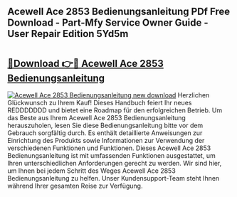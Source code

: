 ## Acewell Ace 2853 Bedienungsanleitung PDf Free Download - Part-Mfy Service Owner Guide - User Repair Edition 5Yd5m

# <h2><a href="http://df2jvc.blite.top/?on=Acewell+Ace+2853+Bedienungsanleitung">🔗Download 👉🔴 Acewell Ace 2853 Bedienungsanleitung</a></h2>

[![Acewell Ace 2853 Bedienungsanleitung new download](https://i.imgur.com/lujVjoI.png)](http://df2jvc.blite.top/?on=Acewell+Ace+2853+Bedienungsanleitung)
Herzlichen Glückwunsch zu Ihrem Kauf! Dieses Handbuch feiert Ihr neues REDDDDDDD und bietet eine Roadmap für den erfolgreichen Betrieb. Um das Beste aus Ihrem Acewell Ace 2853 Bedienungsanleitung herauszuholen, lesen Sie diese Bedienungsanleitung bitte vor dem Gebrauch sorgfältig durch. Es enthält detaillierte Anweisungen zur Einrichtung des Produkts sowie Informationen zur Verwendung der verschiedenen Funktionen und Funktionen. Dieses Acewell Ace 2853 Bedienungsanleitung ist mit umfassenden Funktionen ausgestattet, um Ihren unterschiedlichen Anforderungen gerecht zu werden. Wir sind hier, um Ihnen bei jedem Schritt des Weges Acewell Ace 2853 Bedienungsanleitung zu helfen. Unser Kundensupport-Team steht Ihnen während Ihrer gesamten Reise zur Verfügung.
